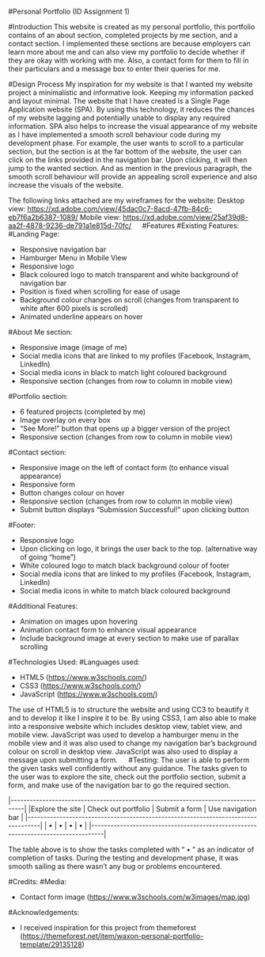#Personal Portfolio (ID Assignment 1)

#Introduction
This website is created as my personal portfolio, this portfolio contains of an about section, completed projects by me section, and a contact section. I implemented these sections are because employers can learn more about me and can also view my portfolio to decide whether if they are okay with working with me. Also, a contact form for them to fill in their particulars and a message box to enter their queries for me.

#Design Process
My inspiration for my website is that I wanted my website project a minimalistic and informative look. Keeping my information packed and layout minimal. The website that I have created is a Single Page Application website (SPA). By using this technology, it reduces the chances of my website lagging and potentially unable to display any required information. SPA also helps to increase the visual appearance of my website as I have implemented a smooth scroll behaviour code during my development phase.
For example, the user wants to scroll to a particular section, but the section is at the far bottom of the website, the user can click on the links provided in the navigation bar. Upon clicking, it will then jump to the wanted section. And as mention in the previous paragraph, the smooth scroll behaviour will provide an appealing scroll experience and also increase the visuals of the website.

The following links attached are my wireframes for the website:
Desktop view: https://xd.adobe.com/view/45dac0c7-8acd-47fb-84c6-eb7f6a2b6387-1089/
Mobile view: https://xd.adobe.com/view/25af39d8-aa2f-4878-9236-de791a1e815d-70fc/
 
#Features
#Existing Features:
#Landing Page:
-	Responsive navigation bar
-	Hamburger Menu in Mobile View
-	Responsive logo
-	Black coloured logo to match transparent and white background of navigation bar
-	Position is fixed when scrolling for ease of usage
-	Background colour changes on scroll (changes from transparent to white after 600 pixels is scrolled)
-	Animated underline appears on hover

#About Me section:
-	Responsive image (image of me)
-	Social media icons that are linked to my profiles (Facebook, Instagram, LinkedIn)
-	Social media icons in black to match light coloured background
-	Responsive section (changes from row to column in mobile view)

#Portfolio section:
-	6 featured projects (completed by me)
-	Image overlay on every box
-	“See More!” button that opens up a bigger version of the project
-	Responsive section (changes from row to column in mobile view)

#Contact section:
-	Responsive image on the left of contact form (to enhance visual appearance)
-	Responsive form
-	Button changes colour on hover
-	Responsive section (changes from row to column in mobile view)
-	Submit button displays “Submission Successful!” upon clicking button 

#Footer:
-	Responsive logo
-	Upon clicking on logo, it brings the user back to the top. (alternative way of going “home”)
-	White coloured logo to match black background colour of footer
-	Social media icons that are linked to my profiles (Facebook, Instagram, LinkedIn)
-	Social media icons in white to match black coloured background

#Additional Features:
-	Animation on images upon hovering
-	Animation contact form to enhance visual appearance
-	Include background image at every section to make use of parallax scrolling

#Technologies Used:
#Languages used:
-	HTML5 (https://www.w3schools.com/)
-	CSS3 (https://www.w3schools.com/)
-	JavaScript (https://www.w3schools.com/)

The use of HTML5 is to structure the website and using CC3 to beautify it and to develop it like I inspire it to be. By using CSS3, I am also able to make into a responsive website which includes desktop view, tablet view, and mobile view. JavaScript was used to develop a hamburger menu in the mobile view and it was also used to change my navigation bar’s background colour on scroll in desktop view. JavaScript was also used to display a message upon submitting a form.
 
#Testing:
The user is able to perform the given tasks well confidently without any guidance. The tasks given to the user was to explore the site, check out the portfolio section, submit a form, and make use of the navigation bar to go the required section.

|----------------------------------------------------------------------------------|
|Explore the site	|  Check out portfolio	|  Submit a form	 | Use navigation bar  | 
|----------------------------------------------------------------------------------|
|        •	       |          •	          |          •	     |           •         |
|----------------------------------------------------------------------------------|

The table above is to show the tasks completed with “ • ” as an indicator of completion of tasks.
During the testing and development phase, it was smooth sailing as there wasn’t any bug or problems encountered.

#Credits:
#Media:
-	Contact form image (https://www.w3schools.com/w3images/map.jpg)

#Acknowledgements:
-	I received inspiration for this project from themeforest (https://themeforest.net/item/waxon-personal-portfolio-template/29135128)

